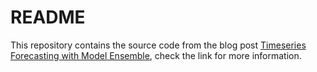 # README

This repository contains the source code from the blog post [Timeseries Forecasting with Model Ensemble](https://marcioribeiro.cc/timeseries-forecasting-with-model-ensemble/), check the link for more information.
